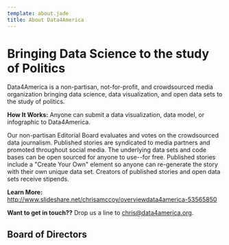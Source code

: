 ```yaml
---
template: about.jade
title: About Data4America
---
```


# Bringing Data Science to the study of Politics

Data4America is a non-partisan, not-for-profit, and crowdsourced media organization bringing data science, data visualization, and open data sets to the study of politics. 

**How It Works:** Anyone can submit a data visualization, data model, or infographic to Data4America.

Our non-partisan Editorial Board evaluates and votes on the crowdsourced data journalism. Published stories are syndicated to media partners and promoted throughout social media. The underlying data sets and code bases can be open sourced for anyone to use--for free. Published stories include a "Create Your Own" element so anyone can re-generate the story with their own unique data set. Creators of published stories and open data sets receive stipends.

**Learn More:** <a href="http://www.slideshare.net/chrisamccoy/overviewdata4america-53565850" target="_blank">http://www.slideshare.net/chrisamccoy/overviewdata4america-53565850</a>

**Want to get in touch??** Drop us a line to [chris@data4america.org](mailto:chris@data4america.org).

## Board of Directors

